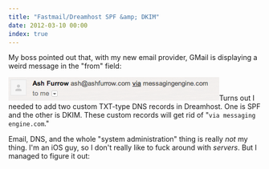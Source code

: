 ```yaml
---
title: "Fastmail/Dreamhost SPF &amp; DKIM"
date: 2012-03-10 00:00
index: true
---
```


My boss pointed out that, with my new email provider, GMail is displaying a weird message in the "from" field:

 ![](/img/import/blog/2012/03/fastmaildreamhost-spf-dkim/15C1BA0E3B074A45851234727DD41140.png)Turns out I needed to add two custom TXT-type DNS records in Dreamhost. One is SPF and the other is DKIM. These custom records will get rid of "`via messaging engine.com`."



Email, DNS, and the whole "system administration" thing is really _not_&nbsp;my thing. I'm an iOS guy, so I don't really like to fuck around with _servers_. But I managed to figure it out:

<!-- more -->
